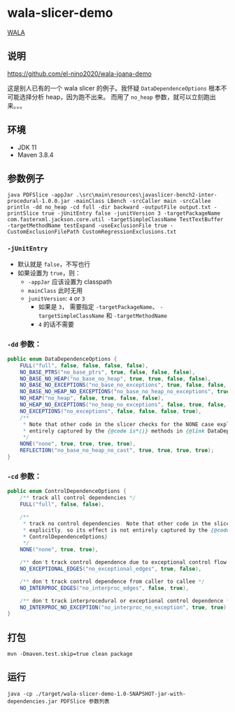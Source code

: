 # wala-slicer-demo

[WALA](https://github.com/wala/WALA)

## 说明

https://github.com/el-nino2020/wala-joana-demo

这是别人已有的一个 wala slicer 的例子。我怀疑 `DataDependenceOptions` 根本不可能选择分析 heap，因为跑不出来。
而用了 `no_heap` 参数，就可以立刻跑出来。。。

## 环境
- JDK 11
- Maven 3.8.4

## 参数例子

```shell
java PDFSlice -appJar .\src\main\resources\javaslicer-bench2-inter-procedural-1.0.0.jar -mainClass LBench -srcCaller main -srcCallee println -dd no_heap -cd full -dir backward -outputFile output.txt -printSlice true -jUnitEntry false -junitVersion 3 -targetPackageName com.fasterxml.jackson.core.util -targetSimpleClassName TestTextBuffer -targetMethodName testExpand -useExclusionFile true -CustomExclusionFilePath CustomRegressionExclusions.txt
```

### `-jUnitEntry`

- 默认就是 `false`，不写也行
- 如果设置为 `true`，则：
  - `-appJar` 应该设置为 classpath
  - `mainClass` 此时无用
  - `junitVersion`: `4` or `3`
    - 如果是 `3`， 需要指定 `-targetPackageName`、 `-targetSimpleClassName` 和 `-targetMethodName`
    - `4` 的话不需要


### `-dd` 参数：

```java
public enum DataDependenceOptions {
    FULL("full", false, false, false, false),
    NO_BASE_PTRS("no_base_ptrs", true, false, false, false),
    NO_BASE_NO_HEAP("no_base_no_heap", true, true, false, false),
    NO_BASE_NO_EXCEPTIONS("no_base_no_exceptions", true, false, false, true),
    NO_BASE_NO_HEAP_NO_EXCEPTIONS("no_base_no_heap_no_exceptions", true, true, false, true),
    NO_HEAP("no_heap", false, true, false, false),
    NO_HEAP_NO_EXCEPTIONS("no_heap_no_exceptions", false, true, false, true),
    NO_EXCEPTIONS("no_exceptions", false, false, false, true),
    /**
     * Note that other code in the slicer checks for the NONE case explicitly, so its effect is not
     * entirely captured by the {@code is*()} methods in {@link DataDependenceOptions}
     */
    NONE("none", true, true, true, true),
    REFLECTION("no_base_no_heap_no_cast", true, true, true, true);
}
```

### `-cd` 参数：
```java
public enum ControlDependenceOptions {
    /** track all control dependencies */
    FULL("full", false, false),

    /**
     * track no control dependencies. Note that other code in the slicer checks for the NONE case
     * explicitly, so its effect is not entirely captured by the {@code is*()} methods in {@link
     * ControlDependenceOptions}
     */
    NONE("none", true, true),

    /** don't track control dependence due to exceptional control flow */
    NO_EXCEPTIONAL_EDGES("no_exceptional_edges", true, false),

    /** don't track control dependence from caller to callee */
    NO_INTERPROC_EDGES("no_interproc_edges", false, true),

    /** don't track interprocedural or exceptional control dependence */
    NO_INTERPROC_NO_EXCEPTION("no_interproc_no_exception", true, true);
}
```

## 打包
```shell
mvn -Dmaven.test.skip=true clean package
```

## 运行
```shell
java -cp ./target/wala-slicer-demo-1.0-SNAPSHOT-jar-with-dependencies.jar PDFSlice 参数列表
```